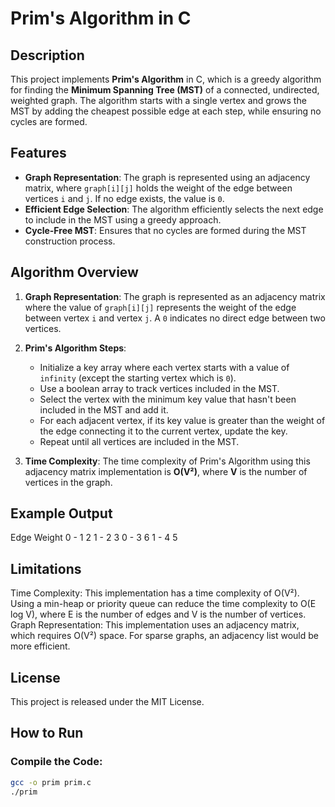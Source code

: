 # Prim's Algorithm in C

## Description

This project implements **Prim's Algorithm** in C, which is a greedy algorithm for finding the **Minimum Spanning Tree (MST)** of a connected, undirected, weighted graph. The algorithm starts with a single vertex and grows the MST by adding the cheapest possible edge at each step, while ensuring no cycles are formed.

## Features

- **Graph Representation**: The graph is represented using an adjacency matrix, where `graph[i][j]` holds the weight of the edge between vertices `i` and `j`. If no edge exists, the value is `0`.
- **Efficient Edge Selection**: The algorithm efficiently selects the next edge to include in the MST using a greedy approach.
- **Cycle-Free MST**: Ensures that no cycles are formed during the MST construction process.

## Algorithm Overview

1. **Graph Representation**: The graph is represented as an adjacency matrix where the value of `graph[i][j]` represents the weight of the edge between vertex `i` and vertex `j`. A `0` indicates no direct edge between two vertices.

2. **Prim's Algorithm Steps**:
   - Initialize a key array where each vertex starts with a value of `infinity` (except the starting vertex which is `0`).
   - Use a boolean array to track vertices included in the MST.
   - Select the vertex with the minimum key value that hasn't been included in the MST and add it.
   - For each adjacent vertex, if its key value is greater than the weight of the edge connecting it to the current vertex, update the key.
   - Repeat until all vertices are included in the MST.

3. **Time Complexity**: The time complexity of Prim's Algorithm using this adjacency matrix implementation is **O(V²)**, where **V** is the number of vertices in the graph.

## Example Output
Edge    Weight
0 - 1    2
1 - 2    3
0 - 3    6
1 - 4    5

## Limitations
Time Complexity: This implementation has a time complexity of O(V²). Using a min-heap or priority queue can reduce the time complexity to O(E log V), where E is the number of edges and V is the number of vertices.
Graph Representation: This implementation uses an adjacency matrix, which requires O(V²) space. For sparse graphs, an adjacency list would be more efficient.

## License
This project is released under the MIT License.

## How to Run

### Compile the Code:
```bash
gcc -o prim prim.c
./prim

